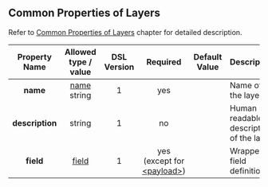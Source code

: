 ## Common Properties of Layers
Refer to [Common Properties of Layers](../frames/common.md) chapter for detailed description. 

|Property Name|Allowed type / value|DSL Version|Required|Default Value|Description|
|:-----------:|:------------------:|:---------:|:------:|:-----------:|-----------|
|**name**|[name](../intro/names.md) string|1|yes||Name of the layer.|
|**description**|string|1|no||Human readable description of the layer.|
|**field**|[field](../fields/fields.md)|1|yes (except for [&lt;payload&gt;](../frames/payload.md))||Wrapped field definition.|
